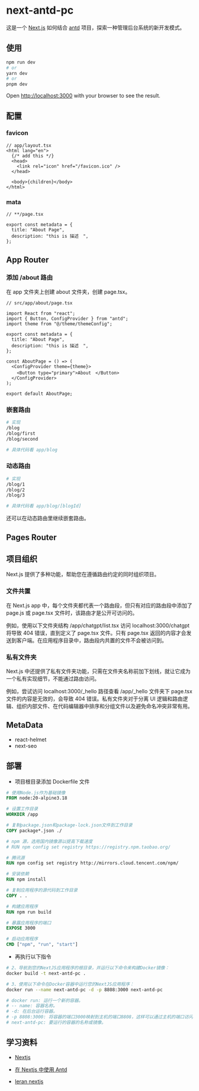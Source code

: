 # next-antd-pc

这是一个 [Next.js](https://nextjs.org/) 如何结合 [antd](https://ant.design/docs/react/use-with-next-cn#%E4%BD%BF%E7%94%A8-nextjs-%E7%9A%84-app-router) 项目，探索一种管理后台系统的新开发模式。

## 使用

```bash
npm run dev
# or
yarn dev
# or
pnpm dev
```

Open [http://localhost:3000](http://localhost:3000) with your browser to see the result.

## 配置

### favicon

```tsx
// app/layout.tsx
<html lang="en">
  {/* add this */}
  <head>
    <link rel="icon" href="/favicon.ico" />
  </head>

  <body>{children}</body>
</html>
```

### mata

```tsx
// **/page.tsx

export const metadata = {
  title: "About Page",
  description: "this is 描述　",
};
```

## App Router

### 添加 /about 路由

在 app 文件夹上创建 about 文件夹，创建 page.tsx。

```tsx
// src/app/about/page.tsx

import React from "react";
import { Button, ConfigProvider } from "antd";
import theme from "@/theme/themeConfig";

export const metadata = {
  title: "About Page",
  description: "this is 描述　",
};

const AboutPage = () => (
  <ConfigProvider theme={theme}>
    <Button type="primary">About　</Button>
  </ConfigProvider>
);

export default AboutPage;
```

### 嵌套路由

```bash
# 实现
/blog
/blog/first
/blog/second

# 具体代码看 app/blog
```

### 动态路由

```bash
# 实现
/blog/1
/blog/2
/blog/3

# 具体代码看 app/blog/[blogId]
```

还可以在动态路由里继续嵌套路由。

## Pages Router

## 项目组织

Next.js 提供了多种功能，帮助您在遵循路由约定的同时组织项目。

### 文件共置

在 Next.js app 中，每个文件夹都代表一个路由段，但只有对应的路由段中添加了 page.js 或 page.tsx 文件时，该路由才是公开可访问的。

例如，使用以下文件夹结构 /app/chatgpt/list.tsx 访问 localhost:3000/chatgpt 将导致 404 错误，直到定义了 page.tsx 文件。只有 page.tsx 返回的内容才会发送到客户端。在应用程序目录中，路由段内共置的文件不会被访问到。

### 私有文件夹

Next.js 中还提供了私有文件夹功能，只需在文件夹名称前加下划线，就让它成为一个私有实现细节，不能通过路由访问。

例如，尝试访问 localhost:3000/\_hello 路径查看 /app/\_hello 文件夹下 page.tsx 文件的内容是无效的，会导致 404 错误。私有文件夹对于分离 UI 逻辑和路由逻辑、组织内部文件、在代码编辑器中排序和分组文件以及避免命名冲突非常有用。

## MetaData

- react-helmet
- next-seo

## 部署

- 项目根目录添加 Dockerfile 文件

```Dockerfile
# 使用Node.js作为基础镜像
FROM node:20-alpine3.18

# 设置工作目录
WORKDIR /app

# 复制package.json和package-lock.json文件到工作目录
COPY package*.json ./

# npm 源，选用国内镜像源以提高下载速度
# RUN npm config set registry https://registry.npm.taobao.org/

# 腾讯源
RUN npm config set registry http://mirrors.cloud.tencent.com/npm/

# 安装依赖
RUN npm install

# 复制应用程序的源代码到工作目录
COPY . .

# 构建应用程序
RUN npm run build

# 暴露应用程序的端口
EXPOSE 3000

# 启动应用程序
CMD ["npm", "run", "start"]

```

- 再执行以下指令

```bash
# 2、导航到您的NextJS应用程序的根目录，并运行以下命令来构建Docker镜像：
docker build -t next-antd-pc .

# 3、使用以下命令在Docker容器中运行您的NextJS应用程序：
docker run --name next-antd-pc -d -p 8808:3000 next-antd-pc

# docker run: 运行一个新的容器。
# -- name: 容器名称。
# -d: 在后台运行容器。
# -p 8808:3000: 将容器的端口3000映射到主机的端口8808，这样可以通过主机的端口访问容器中运行的应用程序。
# next-antd-pc: 要运行的容器的名称或镜像。
```

## 学习资料

- [Nextjs](https://nextjs.org/docs)

- [在 Nextjs 中使用 Antd](https://ant.design/docs/react/use-with-next-cn)

- [leran nextjs](https://www.slingacademy.com/article/how-to-highlight-currently-active-link-in-next-js/)
